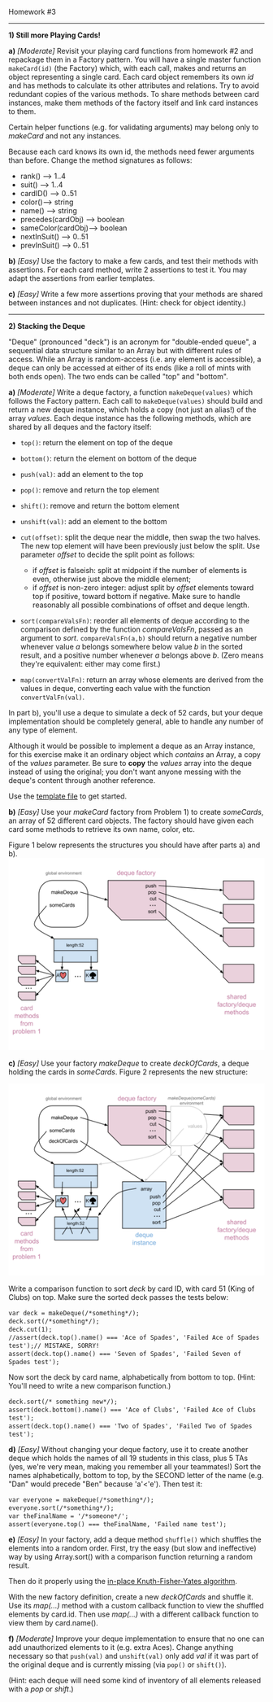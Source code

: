 Homework #3

---

**1) Still more Playing Cards!**

**a)** _[Moderate]_
Revisit your playing card functions from homework #2 and repackage them in a Factory pattern.  You will have a single master function
`makeCard(id)` (the Factory) which, with each call, makes and returns an object representing a single card.  Each card object remembers its own _id_ and has methods to calculate its other attributes and relations.
Try to avoid redundant copies of the various methods.  To share methods between card instances, make them methods of the factory itself and link card instances to them.

Certain helper functions (e.g. for validating arguments) may belong only to _makeCard_ and not any instances.

Because each card knows its own id, the methods need fewer arguments than before.  Change the method signatures as follows:

* rank() --> 1..4
* suit() --> 1..4
* cardID() --> 0..51
* color()--> string
* name() --> string
* precedes(cardObj) --> boolean
* sameColor(cardObj)--> boolean
* nextInSuit() --> 0..51
* prevInSuit() --> 0..51

**b)** _[Easy]_ Use the factory to make a few cards, and test their methods with assertions.  For each card method, write 2 assertions to test it.  You may adapt the assertions from earlier templates.

**c)** _[Easy]_ Write a few more assertions proving that your methods are shared between instances and not duplicates.
(Hint: check for object identity.)

---

**2) Stacking the Deque**

"Deque" (pronounced "deck") is an acronym for "double-ended queue", a sequential data structure similar to an Array but with different rules of access.  While an Array is random-access (i.e. any element is accessible), a deque can only be accessed at either of its ends (like a roll of mints with both ends open).  The two ends can be called "top" and "bottom".

**a)** _[Moderate]_
Write a deque factory, a function `makeDeque(values)` which follows the Factory pattern.  Each call to `makeDeque(values)` should build and return a new deque instance, which holds a copy (not just an alias!) of the array _values_.  Each deque instance has the following methods, which are shared by all deques and the factory itself:

* `top()`: return the element on top of the deque

* `bottom()`: return the element on bottom of the deque

* `push(val)`: add an element to the top

* `pop()`:  remove and return the top element

* `shift()`: remove and return the bottom element

* `unshift(val)`: add an element to the bottom

* `cut(offset)`: split the deque near the middle, then swap the two halves.  The new top element will have been previously just below the split.  Use parameter _offset_ to decide the split point as follows:
	*  if _offset_ is falseish: split at midpoint if the number of elements is even, otherwise just above the middle element;
	*  if _offset_ is non-zero integer: adjust split by _offset_ elements toward top if positive, toward bottom if negative.
Make sure to handle reasonably all possible combinations of offset and deque length.

* `sort(compareValsFn)`: reorder all elements of deque according to the comparison defined by the function _compareValsFn_, passed as an argument to _sort_.
`compareValsFn(a,b)` should return a negative number whenever value _a_  belongs somewhere below value _b_ in the sorted result, and a positive number whenever _a_ belongs above _b_.  (Zero means they're equivalent: either may come first.)

* `map(convertValFn)`: return an array whose elements are derived from the values in deque, converting each value with the function `convertValFn(val)`.

In part b), you'll use a deque to simulate a deck of 52 cards, but your deque implementation should be completely general, able to handle any number of any type of element.

Although it would be possible to implement a deque as an Array instance, for this exercise make it an ordinary object which *contains* an Array, a copy of the _values_ parameter.
Be sure to **copy** the _values_ array into the deque instead of using the original; you don't want anyone messing with the deque's content through another reference.

Use the [template file](deque-template.js) to get started.

**b)** _[Easy]_
Use your _makeCard_ factory from Problem 1) to create _someCards_, an array of 52 different card objects.  The factory should have given each card some methods to retrieve its own name, color, etc.

Figure 1 below represents the structures you should have after parts a) and b).
![](deque1.svg)

**c)** _[Easy]_
Use your factory _makeDeque_ to create _deckOfCards_, a deque holding the cards in _someCards_.  Figure 2 represents the new structure:

![](deque2.svg)

Write a comparison function to sort _deck_ by card ID, with card 51 (King of Clubs) on top.
Make sure the sorted deck passes the tests below:
```
var deck = makeDeque(/*something*/);
deck.sort(/*something*/);
deck.cut(1);
//assert(deck.top().name() === 'Ace of Spades', 'Failed Ace of Spades test');// MISTAKE, SORRY!
assert(deck.top().name() === 'Seven of Spades', 'Failed Seven of Spades test');
```

Now sort the deck by card name, alphabetically from bottom to top.   (Hint: You'll need to write a new comparison function.)
```
deck.sort(/* something new*/);
assert(deck.bottom().name() === 'Ace of Clubs', 'Failed Ace of Clubs test');
assert(deck.top().name() === 'Two of Spades', 'Failed Two of Spades test');

```

**d)** _[Easy]_
Without changing your deque factory, use it to create another deque which holds the names of all 19 students in this class, plus 5 TAs (yes, we're very mean, making you remember all your teammates!)
Sort the names alphabetically, bottom to top, by the SECOND letter of the name (e.g. "Dan" would precede "Ben" because 'a'<'e').  Then test it:
```
var everyone = makeDeque(/*something*/);
everyone.sort(/*something*/);
var theFinalName = '/*someone*/';
assert(everyone.top() === theFinalName, 'Failed name test');
```

**e)** _[Easy]_ 
In your factory, add a deque method `shuffle()` which shuffles the elements into a random order.
First, try the easy (but slow and ineffective) way by using Array.sort() with a comparison function returning a random result.

Then do it properly using the [in-place Knuth-Fisher-Yates algorithm](http://bost.ocks.org/mike/shuffle/).

With the new factory definition, create a new _deckOfCards_ and shuffle it.
Use its _map(...)_ method with a custom callback function to view the shuffled elements by card.id.
Then use _map(...)_ with a different callback function to view them by card.name().

**f)** _[Moderate]_
Improve your deque implementation to ensure that no one can add unauthorized elements to it (e.g. extra Aces).
Change anything necessary so that `push(val)` and `unshift(val)` only add _val_ if it was part of the original deque and is currently missing (via `pop()` or `shift()`).

(Hint: each deque will need some kind of inventory of all elements released with a _pop_ or _shift_.)
